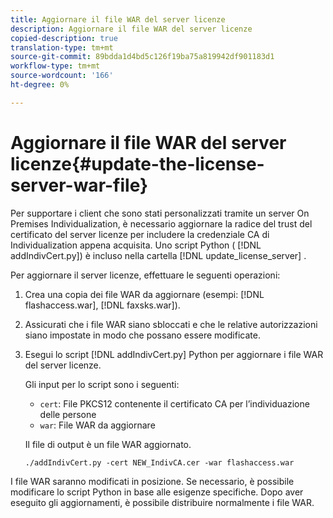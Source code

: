 ```yaml
---
title: Aggiornare il file WAR del server licenze
description: Aggiornare il file WAR del server licenze
copied-description: true
translation-type: tm+mt
source-git-commit: 89bdda1d4bd5c126f19ba75a819942df901183d1
workflow-type: tm+mt
source-wordcount: '166'
ht-degree: 0%

---
```



# Aggiornare il file WAR del server licenze{#update-the-license-server-war-file}

Per supportare i client che sono stati personalizzati tramite un server On Premises Individualization, è necessario aggiornare la radice del trust del certificato del server licenze per includere la credenziale CA di Individualization appena acquisita. Uno script Python ( [!DNL addIndivCert.py]) è incluso nella cartella [!DNL update_license_server] .

Per aggiornare il server licenze, effettuare le seguenti operazioni:

1. Crea una copia dei file WAR da aggiornare (esempi: [!DNL flashaccess.war], [!DNL faxsks.war]).
1. Assicurati che i file WAR siano sbloccati e che le relative autorizzazioni siano impostate in modo che possano essere modificate.
1. Esegui lo script [!DNL addIndivCert.py] Python per aggiornare i file WAR del server licenze.

   Gli input per lo script sono i seguenti:

   * `cert`: File PKCS12 contenente il certificato CA per l’individuazione delle persone
   * `war`: File WAR da aggiornare

   Il file di output è un file WAR aggiornato.

   ```
   ./addIndivCert.py -cert NEW_IndivCA.cer -war flashaccess.war
   ```

I file WAR saranno modificati in posizione. Se necessario, è possibile modificare lo script Python in base alle esigenze specifiche. Dopo aver eseguito gli aggiornamenti, è possibile distribuire normalmente i file WAR.
